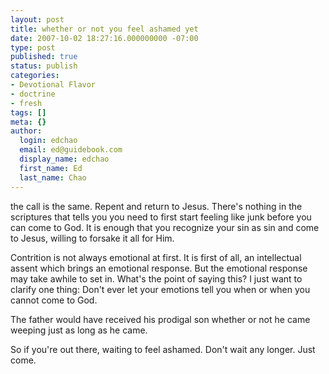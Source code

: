 ```yaml
---
layout: post
title: whether or not you feel ashamed yet
date: 2007-10-02 18:27:16.000000000 -07:00
type: post
published: true
status: publish
categories:
- Devotional Flavor
- doctrine
- fresh
tags: []
meta: {}
author:
  login: edchao
  email: ed@guidebook.com
  display_name: edchao
  first_name: Ed
  last_name: Chao
---
```

<p>the call is the same. Repent and return to Jesus. There's nothing in the scriptures that tells you you need to first start feeling like junk before you can come to God.  It is enough that you recognize your sin as sin and come to Jesus, willing to forsake it all for Him.</p>
<p>Contrition is not always emotional at first.  It is first of all, an intellectual assent which brings an emotional response.  But the emotional response  may take awhile to set in. What's the point of saying this? I just want to clarify one thing: Don't ever let your emotions tell you when or when you cannot come to God.</p>
<p>The father would have received his prodigal son whether or not he came weeping just as long as he came.</p>
<p>So if you're out there, waiting to feel ashamed.  Don't wait any longer. Just come.</p>
